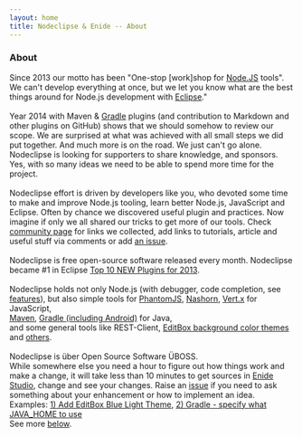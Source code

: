 ```yaml
---
layout: home
title: Nodeclipse & Enide -- About
---
```


<h3>About</h3>
<p>
		Since 2013 our motto has been "One-stop [work]shop for <a href="http://www.nodejs.org/">Node.JS</a> tools".
		We can't develop everything at once, but we let you know what are the best things around for
		Node.js development with <a href="http://www.eclipse.org/">Eclipse</a>."<br/>
		<br/>
		Year 2014 with Maven & <a href="/projects/gradle">Gradle</a> plugins (and contribution to Markdown and other plugins on GitHub)
		shows that we should somehow to review our scope. We are surprised at what was achieved with all small steps we did put together.
		And much more is on the road. We just can't go alone. Nodeclipse is looking for supporters to share knowledge,
		and sponsors. Yes, with so many ideas we need to be able to spend more time for the project.<br/>
		<br/>
		Nodeclipse effort is driven by developers like you, who devoted some time to make and improve Node.js tooling,
		learn better Node.js, JavaScript and Eclipse. Often by chance we discovered useful plugin and practices. Now imagine if only we all shared
		our tricks to get more of our tools. Check <a href="/community">community page</a> for links we collected, add links to tutorials, article
		and useful stuff via comments or add
		<a href="https://github.com/Nodeclipse/www.nodeclipse.org/issues">an issue</a>.<br/>
		<br/>
		Nodeclipse is free open-source software released every month.
		Nodeclipse became #1 in Eclipse
		<a href="http://www.eclipse.org/community/eclipse_newsletter/2013/december/article2.php">Top 10 NEW Plugins for 2013</a>.<br/>						 
		<br/>
		Nodeclipse holds not only Node.js (with debugger, code completion, see <a href="/features">features</a>), 
		but also simple tools for 
		<a href="http://phantomjs.org/">PhantomJS</a>,
		<a href="http://docs.oracle.com/javase/8/docs/technotes/guides/scripting/nashorn/">Nashorn</a>, 
		<a href="http://vertx.io/">Vert.x</a> 
		for JavaScript,<br/>
		<a href="http://marketplace.eclipse.org/content/maven">Maven</a>, 
		<a href="http://marketplace.eclipse.org/content/gradle">Gradle (including Android)</a> for Java,<br/>
		and some general tools like REST-Client, <a href="https://github.com/Nodeclipse/EditBox">EditBox background color themes</a>
		and <a href="/enide/tools">others</a>.<br/>
		<br/> 
		<a name="uber" class="anchor" href="#uber"></a>
		<a name="uboss" class="anchor" href="#uboss"></a>
		Nodeclipse is &uuml;ber Open Source Software &Uuml;BOSS.<br />
		While somewhere else you need a hour to figure out how things work and make a change, 
		it will take less than 10 minutes to get sources in 
		<a href="/enide/studio/2014">Enide Studio</a>, change and see your changes. 
		Raise an <a href="https://github.com/Nodeclipse/nodeclipse-1/issues">issue</a>
		if you need to ask something about your enhancement or how to implement an idea.<br />
		Examples: <a href="https://github.com/Nodeclipse/EditBox/commit/b7ceed8f1c391b691f39ee7f45b5613651ab91ca">1) Add EditBox Blue Light Theme</a>,
		<a href="https://github.com/Nodeclipse/nodeclipse-1/commit/270a9923288729b36ea5a31d1d153cd9c9b8c55d">2) Gradle - specify what JAVA_HOME to use </a><br/>
		See more <a href="/#code">below</a>.<br/>						
</p>

